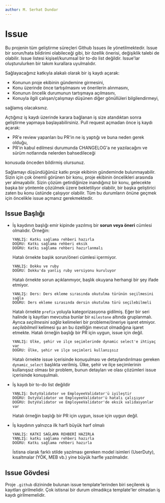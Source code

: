 ```yaml
---
author: M. Serhat Dundar
---
```


Issue
=====

Bu projenin tüm geliştirme süreçleri Github Issues ile yönetilmektedir. Issue bir sorun/hata bildirimi olabileceği gibi,
bir özellik önerisi, değişiklik talebi de olabilir. Issue listesi kişisel/kurumsal bir to-do list değildir. Issue'lar
oluşturulurken bir takım kurallara uyulmalıdır.

Sağlayacağınız katkıyla alakalı olarak bir iş kaydı açarak:

- Konunun proje ekibinin gündemine girmesini,
- Konu üzerinde önce tartışılmasını ve önerilerin alınmasını,
- Konunun öncelik durumunun tartışmaya açılmasını,
- Konuyla ilgili çalışan/çalışmayı düşünen diğer gönüllüleri bilgilendirmeyi,

sağlamış olacaksınız.

Açtığınız iş kaydı üzerinde karara bağlanan iş size atandıktan sonra geliştirme yapmaya başlayabilirsiniz. Pull request
açmadan önce iş kaydı açarak:

- PR'e review yapanları bu PR'in ne iş yaptığı ve buna neden gerek olduğu,
- PR'in kabul edilmesi durumunda CHANGELOG'a ne yazılacağını ve sürüm notlarında nelerden bahsedileceği

konusuda önceden bildirmiş olursunuz.

Sağlamayı düşündüğünüz katkı proje ekibinin gündeminde bulunmayabilir. Sizin için çok önemli görünen bir konu, proje
ekibinin öncelikleri arasında yer almayabilir. Sizin çözüm getirdiğinize inandığınız bir konu, gelecekte başka bir
yöntemle çözülmek üzere bekletiliyor olabilir, bir başka geliştirici zaten bu konu üstünde çalışıyor olabilir. Tüm bu
durumların önüne geçmek için öncelikle issue açmanız gerekmektedir.

Issue Başlığı
-------------

- İş kaydının başlığı emir kipinde yazılmış bir **sorun veya öneri** cümlesi olmalıdır. Örneğin:

      YANLIŞ: Katkı sağlama rehberi hazırla
      DOĞRU: Katkı sağlama rehberi eksik
      DOĞRU: Katkı sağlama rehberi hazırlanmalı

  Hatalı örnekte başlık sorun/öneri cümlesi içermiyor.

      YANLIŞ: Dokku ve ruby
      DOĞRU: Dokku'da yanlış ruby versiyonu kuruluyor

  Hatalı örnekte sorun açıklanmıyor, başlık okuyana herhangi bir şey ifade etmiyor.

      YANLIŞ: Ders: Ders ekleme sırasında okutulma türünün seçilmesini sağla
      DOĞRU: Ders ekleme sırasında dersin okutulma türü seçilebilmeli

  Hatalı örnekte `prefix` yoluyla kategorizasyona gidilmiş. Eğer bir seri halinde iş kayıtları mevcutsa bunlar bir
  `milestone` altında gruplanmalı. Ayrıca _seçilmesini sağla_ kelimeleri bir probleme/öneriye işaret etmiyor.
  _seçilebilmeli_ kelimesi şu an bu özelliğin mevcut olmadığına işaret etmekte. Hatalı örneğin başlığı bir PR için
  uygun, issue için değil.

      YANLIŞ: Ülke, şehir ve ilçe seçimlerinde dynamic select'e ihtiyaç var
      DOĞRU: Ülke, şehir ve ilçe seçimleri kullanışsız

  Hatalı örnekte issue içerisinde konuşulması ve detaylandırılması gereken `dynamic_select` başlıkta verilmiş. Ülke,
  şehir ve ilçe seçimlerinin kullanışsız olması bir problem, bunun detayları ve olası çözümleri issue içerisinde
  konuşulmalı.

- İş kaydı bir to-do list değildir

      YANLIŞ: DutyValidator ve EmployeeValidator'ü iyileştir
      DOĞRU: DutyValidator ve EmployeeValidator'ü hatalı çalışıyor
      DOĞRU: DutyValidator ve EmployeeValidator'de eksik validasyonlar var

  Hatalı örneğin başlığı bir PR için uygun, issue için uygun değil.

- İş kaydının yalnızca ilk harfi büyük harf olmalı

      YANLIŞ: KATKI SAĞLAMA REHBERİ HAZIRLA
      YANLIŞ: katkı sağlama rehberi hazırla
      DOĞRU: Katkı sağlama rehberi hazırla

  İstisna olarak farklı stilde yazılması gereken model isimleri (UserDuty), kısaltmalar (YÖK, MEB vb.) yine büyük harfle
  yazılmalıdır.

Issue Gövdesi
-------------

Proje `.github` dizininde bulunan issue template'lerinden biri seçilerek iş kayıtları girilmelidir. Çok istisnai bir
durum olmadıkça template'ler olmadan iş kaydı girilmemelidir.
